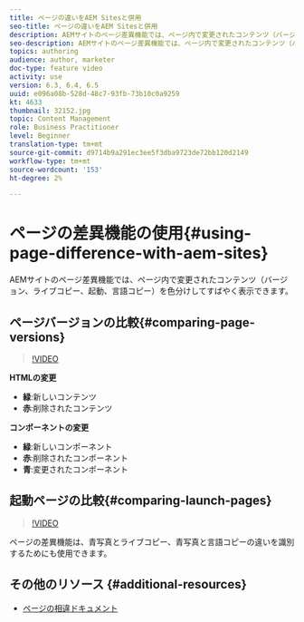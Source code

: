 ```yaml
---
title: ページの違いをAEM Sitesと併用
seo-title: ページの違いをAEM Sitesと併用
description: AEMサイトのページ差異機能では、ページ内で変更されたコンテンツ（バージョン、ライブコピー、起動、言語コピー）を色分けしてすばやく表示できます。
seo-description: AEMサイトのページ差異機能では、ページ内で変更されたコンテンツ（バージョン、ライブコピー、起動、言語コピー）を色分けしてすばやく表示できます。
topics: authoring
audience: author, marketer
doc-type: feature video
activity: use
version: 6.3, 6.4, 6.5
uuid: e096a08b-528d-48c7-93fb-73b10c0a9259
kt: 4633
thumbnail: 32152.jpg
topic: Content Management
role: Business Practitioner
level: Beginner
translation-type: tm+mt
source-git-commit: d9714b9a291ec3ee5f3dba9723de72bb120d2149
workflow-type: tm+mt
source-wordcount: '153'
ht-degree: 2%

---
```



# ページの差異機能の使用{#using-page-difference-with-aem-sites}

AEMサイトのページ差異機能では、ページ内で変更されたコンテンツ（バージョン、ライブコピー、起動、言語コピー）を色分けしてすばやく表示できます。

## ページバージョンの比較{#comparing-page-versions}

>[!VIDEO](https://video.tv.adobe.com/v/32152?quality=9&learn=on)

**HTMLの変更**

* **緑**:新しいコンテンツ
* **赤**:削除されたコンテンツ

**コンポーネントの変更**

* **緑**:新しいコンポーネント
* **赤**:削除されたコンポーネント
* **青**:変更されたコンポーネント

## 起動ページの比較{#comparing-launch-pages}

>[!VIDEO](https://video.tv.adobe.com/v/17746/?quality=9&learn=on)

ページの差異機能は、青写真とライブコピー、青写真と言語コピーの違いを識別するためにも使用できます。

## その他のリソース {#additional-resources}

* [ページの相違ドキュメント](https://docs.adobe.com/content/help/en/experience-manager-65/authoring/siteandpage/page-diff.html)

